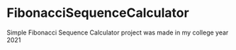 # FibonacciSequenceCalculator
Simple Fibonacci Sequence Calculator project was made in my college year 2021
